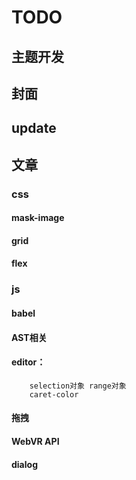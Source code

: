 # TODO

## 主题开发
## 封面
## update


## 文章
### css 

#### mask-image	
#### grid
#### flex



### js
#### babel
#### AST相关
#### editor：
		selection对象 range对象
		caret-color
#### 拖拽
#### WebVR API
#### dialog
